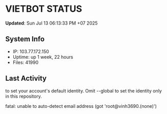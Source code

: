 # VIETBOT STATUS
**Updated**: Sun Jul 13 06:13:33 PM +07 2025

## System Info
- IP: 103.77.172.150
- Uptime: up 1 week, 22 hours
- Files: 41990

## Last Activity

to set your account's default identity.
Omit --global to set the identity only in this repository.

fatal: unable to auto-detect email address (got 'root@vinh3690.(none)')
